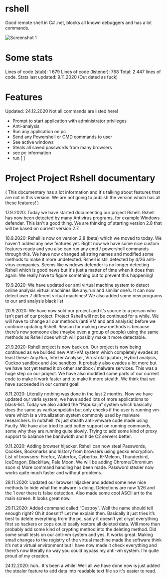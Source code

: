 # rshell
Good remote shell in C# .net, blocks all known debuggers and has a lot commands.

<img src="https://img0.imguh.com/2020/11/29/Screenshot_15d84b6f241cff859.png" alt="Screenshot 1" border="0">

# Some stats
Lines of code (stub): 1 679
Lines of code (listener):  768
Total: 2 447 lines of code.
Stats last updated: 9.11.2020 (Out dated as fuck) 


# Features
Updated: 24.12.2020
Not all commands are listed here!
* Prompt to start application with administrator privileges
* Anti-analysis
* Run any application on pc
* Send any Powershell or CMD commands to user
* See active windows
* Steals all saved passwords from many browsers
* see pc information
* run <program> [<arguments> <working dir>]

# Project Project Rshell documentary
( This documentary has a lot information and it's talking about features that are not in this version. We are not going to publish the version which has all these features! )

17.9.2020: Today we have started documenting our project Rshell. Rshell has now been detected by many Antivirus programs, for example Windows defender. This isn't a good thing. We are thinking of starting version 2.8 that will be based on current version 2.7. 

18.9.2020: Rshell is now on version 2.8 (beta) which we moved to today. We haven't added any new features yet. Right now we have some nice custom features ready and you also can run any cmd / powershell commands through this. We have now changed all string names and modified some methods to make it more undetected. Rshell is still detected by 4/26 anti-virus companies. Seems like windows defender is no longer detecting Rshell which is good news but it's just a matter of time when it does that again. We really have to figure something out to prevent this happening!

19.9.2020: We have updated our anti virtual machine system to detect online analysis virtual machines like any.run and similar one’s. It can now detect over 7 different virtual machines! We also added some new programs to our anti analysis black list

20.9.2020: We have now sold our project and it’s source to a person who isn’t part of our project. Project Rshell will not be continued for a while. We will have to change all our methods (anti VM and anti analysis) before we continue updating Rshell. Reason for making new methods is because there’s now someone else (maybe even a group of people) using the same methods as Rshell does which will possibly make it more detectable.


21.9.2020: Rshell project is now back on. Our project is now being continued as we builded new Anti-VM system which completely evades at least these: Any.Run, Intezer Analyser, VirusTotal jujubox, Hybrid analysis, Cuckoo sandbox and Joe sandbox. It probably also evades a lot more but we have not yet tested it on other sandbox / malware services. This was a huge step on our project. We have also modified some parts of our current code to make it work faster and to make it more stealth. We think that we have succeeded in our current goal!

8.11.2020: Literally nothing was done in the last 2 months. Now we have updated our varis system, we have added lots of more applications to black-list. Today we also added the “Papukaija” system which basically does the same as variksenpelätin but only checks if the user is running vm-ware which is a virtualization system commonly used by malware researchers. In nutshell it’s just stealth anti-vmware code made using Faulty. We have also tried to add better support on running commands, some why they are running quite slowly. Trying to add some kind of proxy support to balance the bandwidth and hide C2 servers better.

9.11.2020: Adding browser hijacker. Rshell can now steal Passwords, Cookies, Bookmarks and history from browsers using gecko encryption. List of browsers: Firefox, Waterfox, Cyberfox, K-Meleon, Thunderbird, IceDragon, BlackHaw, Pale Moon. We will be adding Chrome/Chromium soon x) More command handling has been made. Password stealer now works quite much faster and without problems. 

28.11.2020: Updated our browser hijacker and added some new nice methods to hide what the malware is doing. Detections are now 1/26 and the 1 over there is false detection. Also made some cool ASCII art to the main screen. It looks great now. 

29.11.2020: Added command called “Destroy”. Well the name should tell enough right? Oh it doesn’t? Let me explain then. Basically it just tries it’s best to delete everything from the pc, sadly it doesn’t yet crypt everything first so hackers or cops could easily restore all deleted data. Will more than probably add some kind of crypting method into the deleting method. Did some small tests on our anti-vm system and yes. It works great. Making small changes to the registry of the virtual machine made the software think it’s not a virtual environment but I have now made it check everything and there’s now literally no way you could bypass my anti-vm system. I’m quite proud of my creation.

24.12.2020: huh.. It's been a while! Well all we have done now is just added the stealer feature to add data into readable text file so it's easier to read.
